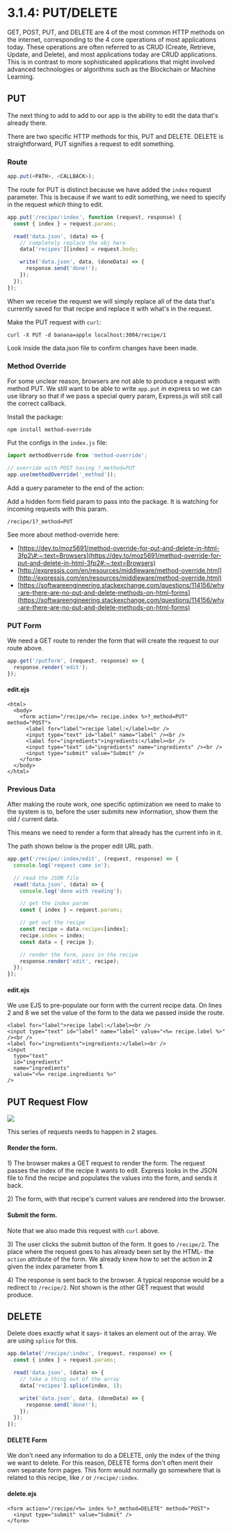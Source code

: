 # 3.1.4: PUT/DELETE

GET, POST, PUT, and DELETE are 4 of the most common HTTP methods on the internet, corresponding to the 4 core operations of most applications today. These operations are often referred to as CRUD \(Create, Retrieve, Update, and Delete\), and most applications today are CRUD applications. This is in contrast to more sophisticated applications that might involved advanced technologies or algorithms such as the Blockchain or Machine Learning.

## PUT

The next thing to add to add to our app is the ability to edit the data that's already there.

There are two specific HTTP methods for this, PUT and DELETE. DELETE is straightforward, PUT signifies a request to edit something.

### Route

```javascript
app.put(<PATH>, <CALLBACK>);
```

The route for PUT is distinct because we have added the `index` request parameter. This is because if we want to edit something, we need to specify in the request _which_ thing to edit.

```javascript
app.put('/recipe/:index', function (request, response) {
  const { index } = request.params;

  read('data.json', (data) => {
    // completely replace the obj here
    data['recipes'][index] = request.body;

    write('data.json', data, (doneData) => {
      response.send('done!');
    });
  });
});
```

When we receive the request we will simply replace all of the data that's currently saved for that recipe and replace it with what's in the request.

Make the PUT request with `curl`:

```markup
curl -X PUT -d banana=apple localhost:3004/recipe/1
```

Look inside the data.json file to confirm changes have been made.

### Method Override

For some unclear reason, browsers are not able to produce a request with method PUT. We still want to be able to write `app.put` in express so we can use library so that if we pass a special query param, Express.js will still call the correct callback.

Install the package:

```markup
npm install method-override
```

Put the configs in the `index.js` file:

```javascript
import methodOverride from 'method-override';

// override with POST having ?_method=PUT
app.use(methodOverride('_method'));
```

Add a query parameter to the end of the action:

Add a hidden form field param to pass into the package. It is watching for incoming requests with this param.

```markup
/recipe/1?_method=PUT
```

See more about method-override here:

* [https://dev.to/moz5691/method-override-for-put-and-delete-in-html-3fp2\#:~:text=Browsers](https://dev.to/moz5691/method-override-for-put-and-delete-in-html-3fp2#:~:text=Browsers)
* [http://expressjs.com/en/resources/middleware/method-override.html](http://expressjs.com/en/resources/middleware/method-override.html)
* [https://softwareengineering.stackexchange.com/questions/114156/why-are-there-are-no-put-and-delete-methods-on-html-forms](https://softwareengineering.stackexchange.com/questions/114156/why-are-there-are-no-put-and-delete-methods-on-html-forms)

### PUT Form

We need a GET route to render the form that will create the request to our route above.

```javascript
app.get('/putform', (request, response) => {
  response.render('edit');
});
```

#### edit.ejs

```markup
<html>
  <body>
    <form action="/recipe/<%= recipe.index %>?_method=PUT" method="POST">
      <label for="label">recipe label:</label><br />
      <input type="text" id="label" name="label" /><br />
      <label for="ingredients">ingredients:</label><br />
      <input type="text" id="ingredients" name="ingredients" /><br />
      <input type="submit" value="Submit" />
    </form>
  </body>
</html>
```

### Previous Data

After making the route work, one specific optimization we need to make to the system is to, before the user submits new information, show them the old / current data.

This means we need to render a form that already has the current info in it.

The path shown below is the proper edit URL path.

```javascript
app.get('/recipe/:index/edit', (request, response) => {
  console.log('request came in');

  // read the JSON file
  read('data.json', (data) => {
    console.log('done with reading');

    // get the index param
    const { index } = request.params;

    // get out the recipe
    const recipe = data.recipes[index];
    recipe.index = index;
    const data = { recipe };

    // render the form, pass in the recipe
    response.render('edit', recipe);
  });
});
```

#### edit.ejs

We use EJS to pre-populate our form with the current recipe data. On lines 2 and 8 we set the value of the form to the data we passed inside the route.

```markup
<label for="label">recipe label:</label><br />
<input type="text" id="label" name="label" value="<%= recipe.label %>" /><br />
<label for="ingredients">ingredients:</label><br />
<input
  type="text"
  id="ingredients"
  name="ingredients"
  value="<%= recipe.ingredients %>"
/>
```

## PUT Request Flow

![](../../.gitbook/assets/put.jpg)

This series of requests needs to happen in 2 stages.

#### **Render the form.**

1\) The browser makes a GET request to render the form. The request passes the index of the recipe it wants to edit. Express looks in the JSON file to find the recipe and populates the values into the form, and sends it back.

2\) The form, with that recipe's current values are rendered into the browser.

#### **Submit the form.**

Note that we also made this request with `curl` above.

3\) The user clicks the submit button of the form. It goes to `/recipe/2`. The place where the request goes to has already been set by the HTML- the `action` attribute of the form. We already knew how to set the action in **2** given the index parameter from **1**.

4\) The response is sent back to the browser. A typical response would be a redirect to `/recipe/2`. Not shown is the other GET request that would produce.

## DELETE

Delete does exactly what it says- it takes an element out of the array. We are using `splice` for this.

```javascript
app.delete('/recipe/:index', (request, response) => {
  const { index } = request.params;

  read('data.json', (data) => {
    // take a thing out of the array
    data['recipes'].splice(index, 1);

    write('data.json', data, (doneData) => {
      response.send('done!');
    });
  });
});
```

#### DELETE Form

We don't need any information to do a DELETE, only the index of the thing we want to delete. For this reason, DELETE forms don't often merit their own separate form pages. This form would normally go somewhere that is related to this recipe, like `/` or `/recipe/:index`.

#### delete.ejs

```markup
<form action="/recipe/<%= index %>?_method=DELETE" method="POST">
  <input type="submit" value="Submit" />
</form>
```

